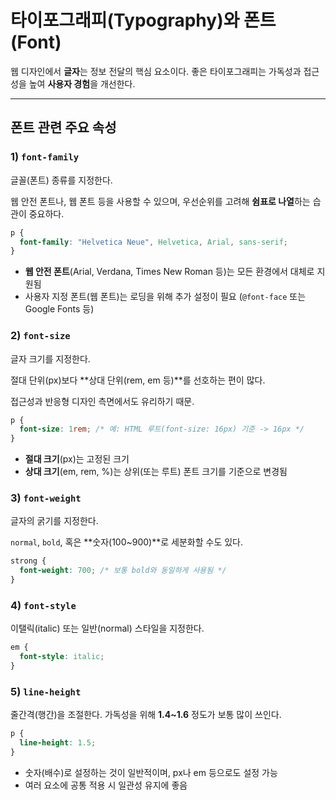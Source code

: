 # 타이포그래피(Typography)와 폰트(Font)

웹 디자인에서 **글자**는 정보 전달의 핵심 요소이다. 좋은 타이포그래피는 가독성과 접근성을 높여 **사용자 경험**을 개선한다.

---

## 폰트 관련 주요 속성

### 1) `font-family`

글꼴(폰트) 종류를 지정한다.

웹 안전 폰트나, 웹 폰트 등을 사용할 수 있으며, 우선순위를 고려해 **쉼표로 나열**하는 습관이 중요하다.

```css
p {
  font-family: "Helvetica Neue", Helvetica, Arial, sans-serif;
}
```

- **웹 안전 폰트**(Arial, Verdana, Times New Roman 등)는 모든 환경에서 대체로 지원됨
- 사용자 지정 폰트(웹 폰트)는 로딩을 위해 추가 설정이 필요 (`@font-face` 또는 Google Fonts 등)

### 2) `font-size`

글자 크기를 지정한다.

절대 단위(px)보다 **상대 단위(rem, em 등)**를 선호하는 편이 많다.

접근성과 반응형 디자인 측면에서도 유리하기 때문.

```css
p {
  font-size: 1rem; /* 예: HTML 루트(font-size: 16px) 기준 -> 16px */
}
```

- **절대 크기**(px)는 고정된 크기
- **상대 크기**(em, rem, %)는 상위(또는 루트) 폰트 크기를 기준으로 변경됨

### 3) `font-weight`

글자의 굵기를 지정한다.

`normal`, `bold`, 혹은 **숫자(100~900)**로 세분화할 수도 있다.

```css
strong {
  font-weight: 700; /* 보통 bold와 동일하게 사용됨 */
}

```
### 4) `font-style`

이탤릭(italic) 또는 일반(normal) 스타일을 지정한다.

```css
em {
  font-style: italic;
}
```

### 5) `line-height`

줄간격(행간)을 조절한다. 가독성을 위해 **1.4~1.6** 정도가 보통 많이 쓰인다.

```css
p {
  line-height: 1.5;
}
```

- 숫자(배수)로 설정하는 것이 일반적이며, px나 em 등으로도 설정 가능
- 여러 요소에 공통 적용 시 일관성 유지에 좋음